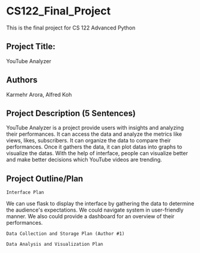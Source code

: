 # CS122_Final_Project
This is the final project for CS 122 Advanced Python


## Project Title:
YouTube Analyzer

## Authors
Karmehr Arora, Alfred Koh

## Project Description (5 Sentences)
YouTube Analyzer is a project provide users 
with insights and analyzing their performances.
It can access the data and analyze the metrics like
views, likes, subscribers. It can organize 
the data to compare their performances. Once it 
gathers the data, it can plot datas into graphs to 
visualize the datas. With the help of interface, 
people can visualize better and make better 
decisions which YouTube videos are trending.

## Project Outline/Plan

    Interface Plan
We can use flask to display the interface by gathering 
the data to determine the audience's expectations. We 
could navigate system in user-friendly manner. We also could
provide a dashboard for an overview of their performances.

    Data Collection and Storage Plan (Author #1)

    Data Analysis and Visualization Plan
